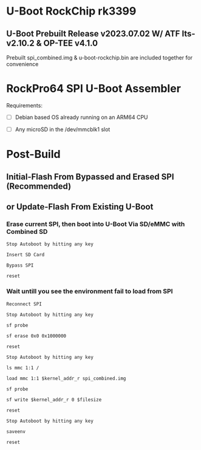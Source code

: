 # U-Boot RockChip rk3399
## U-Boot Prebuilt Release v2023.07.02 W/ ATF lts-v2.10.2 & OP-TEE v4.1.0

Prebuilt spi_combined.img & u-boot-rockchip.bin are included together for convenience

# RockPro64 SPI U-Boot Assembler

Requirements:

* [ ] Debian based OS already running on an ARM64 CPU

* [ ] Any microSD in the /dev/mmcblk1 slot


# Post-Build
## Initial-Flash From Bypassed and Erased SPI (Recommended)
## or Update-Flash From Existing U-Boot


### Erase current SPI, then boot into U-Boot Via SD/eMMC with Combined SD

`Stop Autoboot by hitting any key`

`Insert SD Card`

`Bypass SPI`

`reset`

### Wait untill you see the environment fail to load from SPI

`Reconnect SPI`

`Stop Autoboot by hitting any key`

`sf probe`

`sf erase 0x0 0x1000000`

`reset`

`Stop Autoboot by hitting any key`

`ls mmc 1:1 /`

`load mmc 1:1 $kernel_addr_r spi_combined.img`

`sf probe`

`sf write $kernel_addr_r 0 $filesize`

`reset`

`Stop Autoboot by hitting any key`

`saveenv`

`reset`

